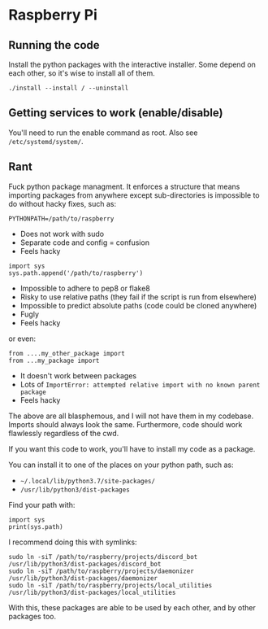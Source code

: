 # Raspberry Pi

## Running the code

Install the python packages with the interactive installer. Some depend on each other, so it's wise to install all of them.

```
./install --install / --uninstall
```

## Getting services to work (enable/disable)

You'll need to run the enable command as root. Also see `/etc/systemd/system/`.


## Rant

Fuck python package managment. It enforces a structure that means importing packages from anywhere except sub-directories is impossible to do without hacky fixes, such as:

```
PYTHONPATH=/path/to/raspberry
```
 - Does not work with sudo
 - Separate code and config = confusion
 - Feels hacky

```
import sys
sys.path.append('/path/to/raspberry')
```
 - Impossible to adhere to pep8 or flake8
 - Risky to use relative paths (they fail if the script is run from elsewhere)
 - Impossible to predict absolute paths (code could be cloned anywhere)
 - Fugly
 - Feels hacky

or even:
```
from ....my_other_package import
from ...my_package import
```
 - It doesn't work between packages
 - Lots of `ImportError: attempted relative import with no known parent package`
 - Feels hacky

The above are all blasphemous, and I will not have them in my codebase. Imports should always look the same. Furthermore, code should work flawlessly regardless of the cwd.

If you want this code to work, you'll have to install my code as a package.

You can install it to one of the places on your python path, such as:
 - `~/.local/lib/python3.7/site-packages/`
 - `/usr/lib/python3/dist-packages`

Find your path with:
```
import sys
print(sys.path)
```

I recommend doing this with symlinks:
```
sudo ln -siT /path/to/raspberry/projects/discord_bot /usr/lib/python3/dist-packages/discord_bot
sudo ln -siT /path/to/raspberry/projects/daemonizer /usr/lib/python3/dist-packages/daemonizer
sudo ln -siT /path/to/raspberry/projects/local_utilities /usr/lib/python3/dist-packages/local_utilities
```

With this, these packages are able to be used by each other, and by other packages too.

